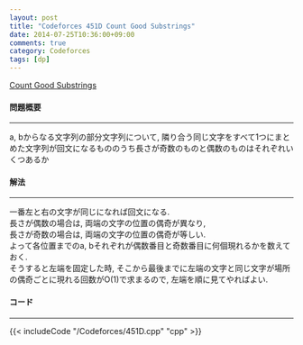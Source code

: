 ```yaml
---
layout: post
title: "Codeforces 451D Count Good Substrings"
date: 2014-07-25T10:36:00+09:00
comments: true
category: Codeforces
tags: [dp]
---
```


[Count Good Substrings](http://codeforces.com/problemset/problem/451/D)

#### 問題概要

****

a, bからなる文字列の部分文字列について, 隣り合う同じ文字をすべて1つにまとめた文字列が回文になるもののうち長さが奇数のものと偶数のものはそれぞれいくつあるか

#### 解法

****

一番左と右の文字が同じになれば回文になる.  
長さが偶数の場合は, 両端の文字の位置の偶奇が異なり,  
長さが奇数の場合は, 両端の文字の位置の偶奇が等しい.  
よって各位置までのa, bそれぞれが偶数番目と奇数番目に何個現れるかを数えておく.  
そうすると左端を固定した時, そこから最後までに左端の文字と同じ文字が場所の偶奇ごとに現れる回数がO(1)で求まるので, 左端を順に見てやればよい.

#### コード

****

{{< includeCode "/Codeforces/451D.cpp" "cpp" >}}

